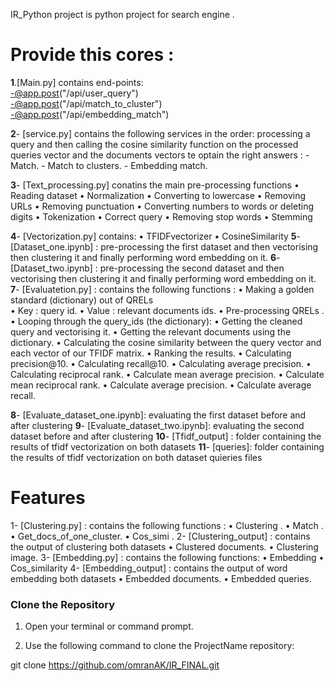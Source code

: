IR_Python project is python project for search engine  .
# Provide this cores :
**1**.[Main.py] contains end-points: <br/>
  -@app.post("/api/user_query")<br/>
  -@app.post("/api/match_to_cluster")<br/>
  -@app.post("/api/embedding_match")<br/>

**2**- [service.py] contains the following services in the order: 
  processing a query and then calling the cosine similarity function on the processed queries vector and the documents vectors te optain the right answers :
    -	Match.
    -	Match to clusters.
    -	Embedding match.

**3**- [Text_processing.py] conatins the main pre-processing functions
    • Reading dataset
    • Normalization 
    • Converting to lowercase 
    • Removing URLs
    • Removing punctuation
    • Converting numbers to words or deleting digits
    • Tokenization 
    • Correct query
    • Removing stop words
    • Stemming 

**4**- [Vectorization.py] contains:
    • TFIDFvectorizer
    • CosineSimilarity
**5**- [Dataset_one.ipynb] : pre-processing the first dataset and then vectorising then clustering it and finally performing word embedding on it.
**6**- [Dataset_two.ipynb] : pre-processing the second dataset and then vectorising then clustering it and finally performing word embedding on it.
**7**- [Evaluatetion.py] : contains the following functions :
    • Making  a golden standard (dictionary) out of QRELs  
    •	Key : query id.
    • Value : relevant documents ids.
    • Pre-processing QRELs .
    • Looping through the query_ids (the dictionary):
    • Getting the cleaned query and vectorising it.
    • Getting the relevant documents using the dictionary.
    • Calculating the cosine similarity between the query vector and each vector of our TFIDF matrix.
    • Ranking the results.
    • Calculating precision@10.
    • Calculating recall@10.
    • Calculating average precision.
    • Calculating reciprocal rank.
    • Calculate mean average precision. 
    • Calculate mean reciprocal rank.
    • Calculate average precision.
    • Calculate average recall.

**8**- [Evaluate_dataset_one.ipynb]: evaluating the first dataset before and after clustering
**9**- [Evaluate_dataset_two.ipynb]: evaluating the second dataset before and after clustering
**10**- [Tfidf_output] : folder containing the results of tfidf vectorization on both datasets
**11**- [queries]: folder containing the results of tfidf vectorization on both dataset quieries files
# Features

1- [Clustering.py]  : contains the following functions :
    • Clustering . 
    • Match .
    • Get_docs_of_one_cluster.
    • Cos_simi .
2- [Clustering_output]  : contains the output of clustering both datasets
    • Clustered documents.
    • Clustering image.
3- [Embedding.py]  : contains the following functions:
    • Embedding
    • Cos_similarity
4- [Embedding_output] : contains the output of word embedding both datasets
    • Embedded documents.
    • Embedded queries.  

### Clone the Repository

1. Open your terminal or command prompt.

2. Use the following command to clone the ProjectName repository:

git clone https://github.com/omranAK/IR_FINAL.git
